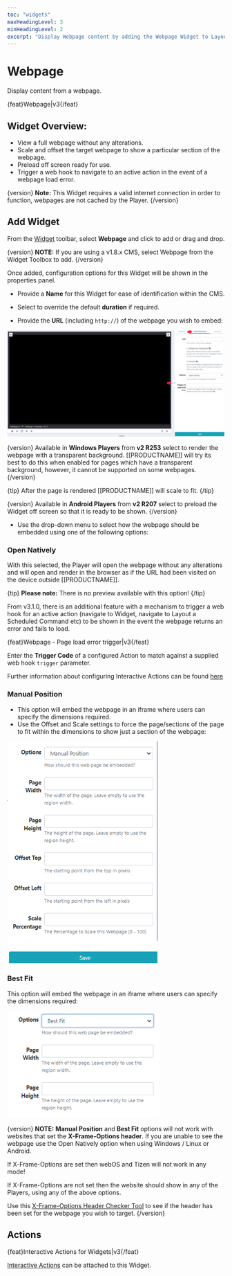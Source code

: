 ```yaml
---
toc: "widgets"
maxHeadingLevel: 3
minHeadingLevel: 2
excerpt: "Display Webpage content by adding the Webpage Widget to Layouts"
---
```


# Webpage

Display content from a webpage.

{feat}Webpage|v3{/feat}

## Widget Overview:

- View a full webpage without any alterations.
- Scale and offset the target webpage to show a particular section of the webpage.
- Preload off screen ready for use.
- Trigger a web hook to navigate to an active action in the event of a webpage load error.

{version}
**Note:** This Widget requires a valid internet connection in order to function, webpages are not cached by the Player.
{/version}

## Add Widget

From the [Widget](https://xibosignage.com/manual/en/layouts_widgets.html) toolbar, select **Webpage** and click to add or drag and drop.

{version}
**NOTE:** If you are using a v1.8.x CMS, select Webpage from the Widget Toolbox to add. 
{/version}

Once added, configuration options for this Widget will be shown in the properties panel.

- Provide a **Name** for this Widget for ease of identification within the CMS.
- Select to override the default **duration** if required.

- Provide the **URL** (including `http://`) of the webpage you wish to embed:

![Webpage Configuration](img\v3.1_media_webpage_configuration.png)

{version}
Available in **Windows Players** from **v2 R253** select to render the webpage with a transparent background. [[PRODUCTNAME]] will try its best to do this when enabled for pages which have a transparent background, however, it cannot be supported on some webpages.
{/version}

{tip}
After the page is rendered [[PRODUCTNAME]] will scale to fit.
{/tip}

{version}
Available in **Android Players** from **v2 R207** select to preload the Widget off screen so that it is ready to be shown.
{/version}

- Use the drop-down menu to select how the webpage should be embedded using one of the following options:


### Open Natively

With this selected, the Player will open the webpage without any alterations and will open and render in the browser as if the URL had been visited on the device outside [[PRODUCTNAME]].

{tip}
**Please note:** There is no preview available with this option!
{/tip}

From v3.1.0, there is an additional feature with a mechanism to trigger a web hook for an active action (navigate to Widget, navigate to Layout a Scheduled Command etc) to be shown in the event the webpage returns an error and fails to load.

{feat}Webpage - Page load error trigger|v3{/feat}

Enter the **Trigger Code** of a configured Action to match against a supplied web hook `trigger` parameter.

Further information about configuring Interactive Actions can be found [here](layouts_interactive_actions.html)

### Manual Position

- This option will embed the webpage in an iframe where users can specify the dimensions required.
- Use the Offset and Scale settings to force the page/sections of the page to fit within the dimensions to show just a section of the webpage:

![Manual Position](img/media_webpage_manual_position.png)

### Best Fit

This option will embed the webpage in an iframe  where users can specify the dimensions required:

![Best Fit](img/media_webpage_best_fit.png)

{version}
**NOTE:** **Manual Position** and **Best Fit** options will not work with websites that set the **X-Frame-Options header**. If you are unable to see the webpage use the Open Natively option when using Windows / Linux or Android. 

If X-Frame-Options are set then webOS and Tizen will not work in any mode!

If X-Frame-Options are not set then the website should show in any of the Players, using any of the above options.

Use this [X-Frame-Options Header Checker Tool](https://geekflare.com/tools/x-frame-options-test) to see if the header has been set for the webpage you wish to target.
{/version}

## Actions 

{feat}Interactive Actions for Widgets|v3{/feat}

[Interactive Actions](layouts_interactive_actions.html) can be attached to this Widget.